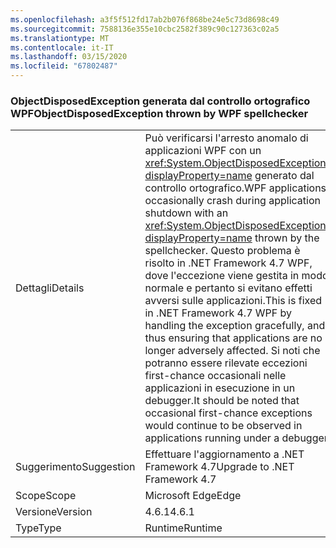 ```yaml
---
ms.openlocfilehash: a3f5f512fd17ab2b076f868be24e5c73d8698c49
ms.sourcegitcommit: 7588136e355e10cbc2582f389c90c127363c02a5
ms.translationtype: MT
ms.contentlocale: it-IT
ms.lasthandoff: 03/15/2020
ms.locfileid: "67802487"
---
```

### <a name="objectdisposedexception-thrown-by-wpf-spellchecker"></a><span data-ttu-id="42102-101">ObjectDisposedException generata dal controllo ortografico WPF</span><span class="sxs-lookup"><span data-stu-id="42102-101">ObjectDisposedException thrown by WPF spellchecker</span></span>

|   |   |
|---|---|
|<span data-ttu-id="42102-102">Dettagli</span><span class="sxs-lookup"><span data-stu-id="42102-102">Details</span></span>|<span data-ttu-id="42102-103">Può verificarsi l'arresto anomalo di applicazioni WPF con un <xref:System.ObjectDisposedException?displayProperty=name> generato dal controllo ortografico.</span><span class="sxs-lookup"><span data-stu-id="42102-103">WPF applications occasionally crash during application shutdown with an <xref:System.ObjectDisposedException?displayProperty=name> thrown by the spellchecker.</span></span> <span data-ttu-id="42102-104">Questo problema è risolto in .NET Framework 4.7 WPF, dove l'eccezione viene gestita in modo normale e pertanto si evitano effetti avversi sulle applicazioni.</span><span class="sxs-lookup"><span data-stu-id="42102-104">This is fixed in .NET Framework 4.7 WPF by handling the exception gracefully, and thus ensuring that applications are no longer adversely affected.</span></span> <span data-ttu-id="42102-105">Si noti che potranno essere rilevate eccezioni first-chance occasionali nelle applicazioni in esecuzione in un debugger.</span><span class="sxs-lookup"><span data-stu-id="42102-105">It should be noted that occasional first-chance exceptions would continue to be observed in applications running under a debugger.</span></span>|
|<span data-ttu-id="42102-106">Suggerimento</span><span class="sxs-lookup"><span data-stu-id="42102-106">Suggestion</span></span>|<span data-ttu-id="42102-107">Effettuare l'aggiornamento a .NET Framework 4.7</span><span class="sxs-lookup"><span data-stu-id="42102-107">Upgrade to .NET Framework 4.7</span></span>|
|<span data-ttu-id="42102-108">Scope</span><span class="sxs-lookup"><span data-stu-id="42102-108">Scope</span></span>|<span data-ttu-id="42102-109">Microsoft Edge</span><span class="sxs-lookup"><span data-stu-id="42102-109">Edge</span></span>|
|<span data-ttu-id="42102-110">Versione</span><span class="sxs-lookup"><span data-stu-id="42102-110">Version</span></span>|<span data-ttu-id="42102-111">4.6.1</span><span class="sxs-lookup"><span data-stu-id="42102-111">4.6.1</span></span>|
|<span data-ttu-id="42102-112">Type</span><span class="sxs-lookup"><span data-stu-id="42102-112">Type</span></span>|<span data-ttu-id="42102-113">Runtime</span><span class="sxs-lookup"><span data-stu-id="42102-113">Runtime</span></span>|
